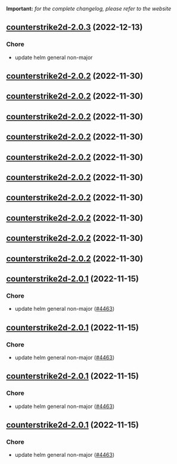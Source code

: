 **Important:**
*for the complete changelog, please refer to the website*




## [counterstrike2d-2.0.3](https://github.com/truecharts/charts/compare/counterstrike2d-2.0.2...counterstrike2d-2.0.3) (2022-12-13)

### Chore

- update helm general non-major
  
  


## [counterstrike2d-2.0.2](https://github.com/truecharts/charts/compare/counterstrike2d-2.0.1...counterstrike2d-2.0.2) (2022-11-30)




## [counterstrike2d-2.0.2](https://github.com/truecharts/charts/compare/counterstrike2d-2.0.1...counterstrike2d-2.0.2) (2022-11-30)




## [counterstrike2d-2.0.2](https://github.com/truecharts/charts/compare/counterstrike2d-2.0.1...counterstrike2d-2.0.2) (2022-11-30)




## [counterstrike2d-2.0.2](https://github.com/truecharts/charts/compare/counterstrike2d-2.0.1...counterstrike2d-2.0.2) (2022-11-30)




## [counterstrike2d-2.0.2](https://github.com/truecharts/charts/compare/counterstrike2d-2.0.1...counterstrike2d-2.0.2) (2022-11-30)




## [counterstrike2d-2.0.2](https://github.com/truecharts/charts/compare/counterstrike2d-2.0.1...counterstrike2d-2.0.2) (2022-11-30)




## [counterstrike2d-2.0.2](https://github.com/truecharts/charts/compare/counterstrike2d-2.0.1...counterstrike2d-2.0.2) (2022-11-30)




## [counterstrike2d-2.0.2](https://github.com/truecharts/charts/compare/counterstrike2d-2.0.1...counterstrike2d-2.0.2) (2022-11-30)




## [counterstrike2d-2.0.2](https://github.com/truecharts/charts/compare/counterstrike2d-2.0.1...counterstrike2d-2.0.2) (2022-11-30)




## [counterstrike2d-2.0.2](https://github.com/truecharts/charts/compare/counterstrike2d-2.0.1...counterstrike2d-2.0.2) (2022-11-30)




## [counterstrike2d-2.0.1](https://github.com/truecharts/charts/compare/counterstrike2d-2.0.0...counterstrike2d-2.0.1) (2022-11-15)

### Chore

- update helm general non-major ([#4463](https://github.com/truecharts/charts/issues/4463))
  
  


## [counterstrike2d-2.0.1](https://github.com/truecharts/charts/compare/counterstrike2d-2.0.0...counterstrike2d-2.0.1) (2022-11-15)

### Chore

- update helm general non-major ([#4463](https://github.com/truecharts/charts/issues/4463))
  
  


## [counterstrike2d-2.0.1](https://github.com/truecharts/charts/compare/counterstrike2d-2.0.0...counterstrike2d-2.0.1) (2022-11-15)

### Chore

- update helm general non-major ([#4463](https://github.com/truecharts/charts/issues/4463))
  
  


## [counterstrike2d-2.0.1](https://github.com/truecharts/charts/compare/counterstrike2d-2.0.0...counterstrike2d-2.0.1) (2022-11-15)

### Chore

- update helm general non-major ([#4463](https://github.com/truecharts/charts/issues/4463))
  
  
